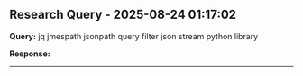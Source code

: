 
## Research Query - 2025-08-24 01:17:02

**Query:** jq jmespath jsonpath query filter json stream python library

**Response:**



---
